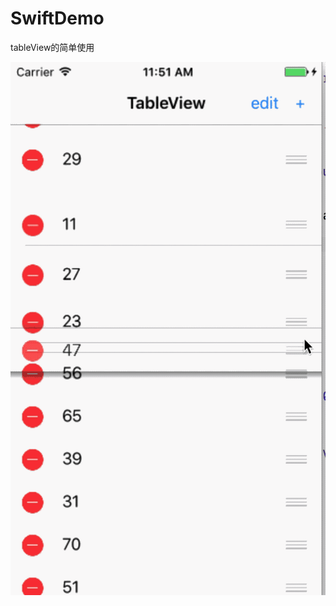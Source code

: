 # SwiftDemo

tableView的简单使用

![image](https://github.com/maybenai/SwiftDemo/blob/master/TableViewSwift/2017-04-14%2011_51_35.gif)
